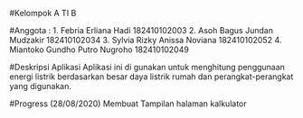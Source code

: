 #Kelompok A TI B

#Anggota : 1. Febria Erliana Hadi		182410102003
	   2. Asoh Bagus Jundan Mudzakir	182410102034
	   3. Sylvia Rizky Anissa Noviana	182410102052
	   4. Miantoko Gundho Putro Nugroho	182410102049

#Deskripsi Aplikasi
Aplikasi ini di gunakan untuk menghitung penggunaan energi listrik
berdasarkan besar daya listrik rumah dan perangkat-perangkat yang
digunakan.

#Progress
(28/08/2020) Membuat Tampilan halaman kalkulator
